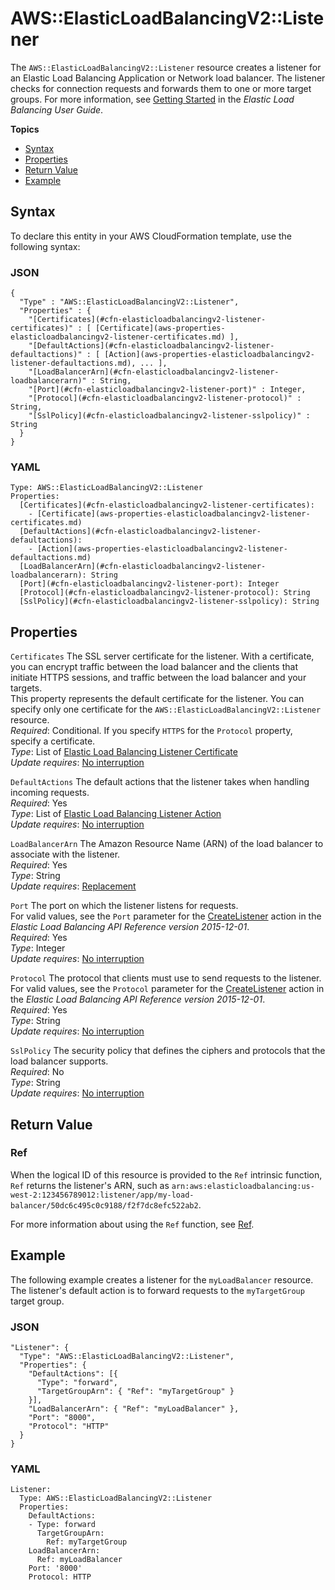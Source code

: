 # AWS::ElasticLoadBalancingV2::Listener<a name="aws-resource-elasticloadbalancingv2-listener"></a>

The `AWS::ElasticLoadBalancingV2::Listener` resource creates a listener for an Elastic Load Balancing Application or Network load balancer\. The listener checks for connection requests and forwards them to one or more target groups\. For more information, see [Getting Started](http://docs.aws.amazon.com/elasticloadbalancing/latest/userguide/load-balancer-getting-started.html) in the *Elastic Load Balancing User Guide*\.

**Topics**
+ [Syntax](#aws-resource-elasticloadbalancingv2-listener-syntax)
+ [Properties](#w4ab1c21c10d655b9)
+ [Return Value](#w4ab1c21c10d655c11)
+ [Example](#w4ab1c21c10d655c13)

## Syntax<a name="aws-resource-elasticloadbalancingv2-listener-syntax"></a>

To declare this entity in your AWS CloudFormation template, use the following syntax:

### JSON<a name="aws-resource-elasticloadbalancingv2-listener-syntax.json"></a>

```
{
  "Type" : "AWS::ElasticLoadBalancingV2::Listener",
  "Properties" : {
    "[Certificates](#cfn-elasticloadbalancingv2-listener-certificates)" : [ [Certificate](aws-properties-elasticloadbalancingv2-listener-certificates.md) ],
    "[DefaultActions](#cfn-elasticloadbalancingv2-listener-defaultactions)" : [ [Action](aws-properties-elasticloadbalancingv2-listener-defaultactions.md), ... ],
    "[LoadBalancerArn](#cfn-elasticloadbalancingv2-listener-loadbalancerarn)" : String,
    "[Port](#cfn-elasticloadbalancingv2-listener-port)" : Integer,
    "[Protocol](#cfn-elasticloadbalancingv2-listener-protocol)" : String,
    "[SslPolicy](#cfn-elasticloadbalancingv2-listener-sslpolicy)" : String
  }
}
```

### YAML<a name="aws-resource-elasticloadbalancingv2-listener-syntax.yaml"></a>

```
Type: AWS::ElasticLoadBalancingV2::Listener
Properties: 
  [Certificates](#cfn-elasticloadbalancingv2-listener-certificates):
    - [Certificate](aws-properties-elasticloadbalancingv2-listener-certificates.md)
  [DefaultActions](#cfn-elasticloadbalancingv2-listener-defaultactions):
    - [Action](aws-properties-elasticloadbalancingv2-listener-defaultactions.md)
  [LoadBalancerArn](#cfn-elasticloadbalancingv2-listener-loadbalancerarn): String
  [Port](#cfn-elasticloadbalancingv2-listener-port): Integer
  [Protocol](#cfn-elasticloadbalancingv2-listener-protocol): String
  [SslPolicy](#cfn-elasticloadbalancingv2-listener-sslpolicy): String
```

## Properties<a name="w4ab1c21c10d655b9"></a>

`Certificates`  <a name="cfn-elasticloadbalancingv2-listener-certificates"></a>
The SSL server certificate for the listener\. With a certificate, you can encrypt traffic between the load balancer and the clients that initiate HTTPS sessions, and traffic between the load balancer and your targets\.  
This property represents the default certificate for the listener\. You can specify only one certificate for the `AWS::ElasticLoadBalancingV2::Listener` resource\.  
*Required*: Conditional\. If you specify `HTTPS` for the `Protocol` property, specify a certificate\.  
*Type*: List of [Elastic Load Balancing Listener Certificate](aws-properties-elasticloadbalancingv2-listener-certificates.md)  
*Update requires*: [No interruption](using-cfn-updating-stacks-update-behaviors.md#update-no-interrupt)

`DefaultActions`  <a name="cfn-elasticloadbalancingv2-listener-defaultactions"></a>
The default actions that the listener takes when handling incoming requests\.  
*Required*: Yes  
*Type*: List of [Elastic Load Balancing Listener Action](aws-properties-elasticloadbalancingv2-listener-defaultactions.md)  
*Update requires*: [No interruption](using-cfn-updating-stacks-update-behaviors.md#update-no-interrupt)

`LoadBalancerArn`  <a name="cfn-elasticloadbalancingv2-listener-loadbalancerarn"></a>
The Amazon Resource Name \(ARN\) of the load balancer to associate with the listener\.  
*Required*: Yes  
*Type*: String  
*Update requires*: [Replacement](using-cfn-updating-stacks-update-behaviors.md#update-replacement)

`Port`  <a name="cfn-elasticloadbalancingv2-listener-port"></a>
The port on which the listener listens for requests\.  
For valid values, see the `Port` parameter for the [CreateListener](https://docs.aws.amazon.com/elasticloadbalancing/latest/APIReference/API_CreateListener.html) action in the *Elastic Load Balancing API Reference version 2015\-12\-01*\.  
*Required*: Yes  
*Type*: Integer  
*Update requires*: [No interruption](using-cfn-updating-stacks-update-behaviors.md#update-no-interrupt)

`Protocol`  <a name="cfn-elasticloadbalancingv2-listener-protocol"></a>
The protocol that clients must use to send requests to the listener\.  
For valid values, see the `Protocol` parameter for the [CreateListener](https://docs.aws.amazon.com/elasticloadbalancing/latest/APIReference/API_CreateListener.html) action in the *Elastic Load Balancing API Reference version 2015\-12\-01*\.  
*Required*: Yes  
*Type*: String  
*Update requires*: [No interruption](using-cfn-updating-stacks-update-behaviors.md#update-no-interrupt)

`SslPolicy`  <a name="cfn-elasticloadbalancingv2-listener-sslpolicy"></a>
The security policy that defines the ciphers and protocols that the load balancer supports\.  
*Required*: No  
*Type*: String  
*Update requires*: [No interruption](using-cfn-updating-stacks-update-behaviors.md#update-no-interrupt)

## Return Value<a name="w4ab1c21c10d655c11"></a>

### Ref<a name="w4ab1c21c10d655c11b2"></a>

When the logical ID of this resource is provided to the `Ref` intrinsic function, `Ref` returns the listener's ARN, such as `arn:aws:elasticloadbalancing:us-west-2:123456789012:listener/app/my-load-balancer/50dc6c495c0c9188/f2f7dc8efc522ab2`\.

For more information about using the `Ref` function, see [Ref](intrinsic-function-reference-ref.md)\.

## Example<a name="w4ab1c21c10d655c13"></a>

The following example creates a listener for the `myLoadBalancer` resource\. The listener's default action is to forward requests to the `myTargetGroup` target group\.

### JSON<a name="aws-resource-elasticloadbalancingv2-listener-example.json"></a>

```
"Listener": {
  "Type": "AWS::ElasticLoadBalancingV2::Listener",
  "Properties": {
    "DefaultActions": [{
      "Type": "forward",
      "TargetGroupArn": { "Ref": "myTargetGroup" }
    }],
    "LoadBalancerArn": { "Ref": "myLoadBalancer" },
    "Port": "8000",
    "Protocol": "HTTP"
  }
}
```

### YAML<a name="aws-resource-elasticloadbalancingv2-listener-example.yaml"></a>

```
Listener:
  Type: AWS::ElasticLoadBalancingV2::Listener
  Properties:
    DefaultActions:
    - Type: forward
      TargetGroupArn:
        Ref: myTargetGroup
    LoadBalancerArn:
      Ref: myLoadBalancer
    Port: '8000'
    Protocol: HTTP
```